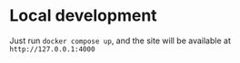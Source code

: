 # Local development

Just run `docker compose up`, and the site will be available at `http://127.0.0.1:4000`


